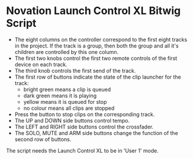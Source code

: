 Novation Launch Control XL Bitwig Script
=====================================

- The eight columns on the controller correspond to the first eight tracks in
  the project. If the track is a group, then both the group and all it's
  children are controlled by this one column.
- The first two knobs control the first two remote controls of the first device on each track.
- The third knob controls the first send of the track.
- The first row of buttons indicate the state of the clip launcher for the track:
    + bright green means a clip is queued
    + dark green means it is playing
    + yellow means it is queued for stop
    + no colour means all clips are stopped
- Press the button to stop clips on the corresponding track.
- The UP and DOWN side buttons control tempo.
- The LEFT and RIGHT side buttons control the crossfader.
- The SOLO, MUTE and ARM side buttons change the function of the second row of buttons.

The script needs the Launch Control XL to be in 'User 1' mode.
